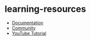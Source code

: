 # learning-resources

* [Documentation](https://docs.rapyd.net)
* [Community](https://community.rapyd.net)
* [YouTube Tutorial](https://www.youtube.com/channel/UCzqD46wVaSACHkUcB3eCjLg)
